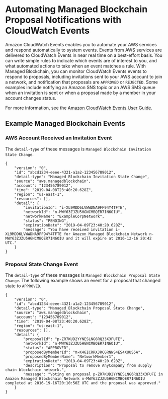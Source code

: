 # Automating Managed Blockchain Proposal Notifications with CloudWatch Events<a name="automating-proposals-with-cloudwatch-events"></a>

Amazon CloudWatch Events enables you to automate your AWS services and respond automatically to system events\. Events from AWS services are delivered to CloudWatch Events in near real time on a best\-effort basis\. You can write simple rules to indicate which events are of interest to you, and what automated actions to take when an event matches a rule\. With Managed Blockchain, you can monitor CloudWatch Events events to respond to proposals, including invitations sent to your AWS account to join a network, and notification that proposals are `APPROVED` or `REJECTED`\. Some examples include notifying an Amazon SNS topic or an AWS SMS queue when an invitation is sent or when a proposal made by a member in your account changes status\.

For more information, see the [Amazon CloudWatch Events User Guide](https://docs.aws.amazon.com/AmazonCloudWatch/latest/events/)\.

## Example Managed Blockchain Events<a name="automating-proposals-sample-events"></a>

### AWS Account Received an Invitation Event<a name="sample-event-invitation"></a>

The `detail-type` of these messages is `Managed Blockchain Invitation State Change`\.

```
{
    "version": "0",
    "id": "abcd1234-eeee-4321-a1a2-123456789012",
    "detail-type": "Managed Blockchain Invitation State Change",
    "source": "aws.managedblockchain",
    "account": "123456789012",
    "time": "2019-04-08T23:40:20.628Z",
    "region": "us-east-1",
    "resources": [],
    "detail": {
        "invitationId": "i-XL9MDD6LVWWDNA9FF94Y4TFTE",
        "networkId": "n-MWY63ZJZU5HGNCMBQER7IN6OIU",
        "networkName": "ExampleCorpNetwork",
        "status": "PENDING",
        "expirationDate": "2019-04-09T23:40:20.628Z",
        "message": "You have received invitation i-XL9MDD6LVWWDNA9FF94Y4TFTE for Amazon Managed Blockchain Network n-MWY63ZJZU5HGNCMBQER7IN6OIU and it will expire at 2016-12-16 20:42 UTC."
    }
}
```

### Proposal State Change Event<a name="sample-event-proposal-state-change"></a>

The `detail-type` of these messages is `Managed Blockchain Proposal State Change`\. The following example shows an event for a proposal that changed state to `APPROVED`\.

```
{
    "version": "0",
    "id": "abcd1234-eeee-4321-a1a2-123456789012",
    "detail-type": "Managed Blockchain Proposal State Change",
    "source": "aws.managedblockchain",
    "account": "123456789012",
    "time": "2019-04-08T23:40:20.628Z",
    "region": "us-east-1",
    "resources": [],
    "detail": {
        "proposalId": "p-ZR7KUD2YYNESLNG6RQ33X3FUFE",
        "networkId": "n-MWY63ZJZU5HGNCMBQER7IN6OIU",
        "status": "APPROVED",
        "proposedByMemberId": "m-K46ICRRXJRCGRNNS4ES4XUUS5A",
        "proposedByMemberName": "NetworkMember1",
        "expirationDate": "2019-04-09T23:40:20.628Z",
        "description": "Proposal to remove AnyCompany from supply chain blockchain network.",
        "message": "Voting on proposal p-ZR7KUD2YYNESLNG6RQ33X3FUFE in Amazon Managed Blockchain Network n-MWY63ZJZU5HGNCMBQER7IN6OIU completed at 2016-19-16T20:10:50Z UTC and the proposal was approved."
    }
}
```